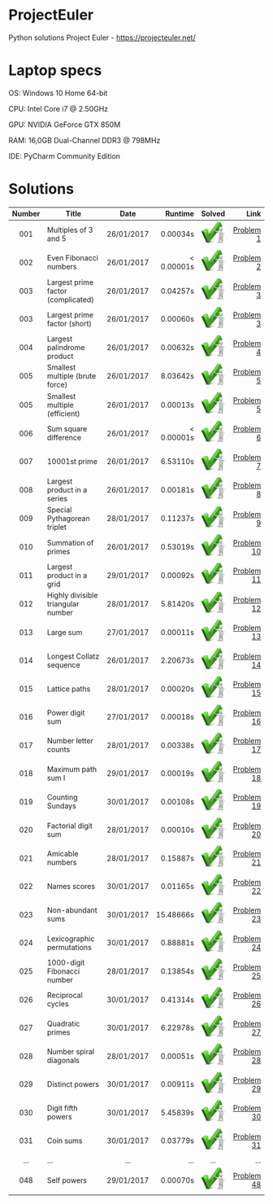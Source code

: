 # ProjectEuler
Python solutions Project Euler - https://projecteuler.net/

# Laptop specs
OS:  Windows 10 Home 64-bit

CPU: Intel Core i7 @ 2.50GHz

GPU: NVIDIA GeForce GTX 850M

RAM: 16,0GB Dual-Channel DDR3 @ 798MHz

IDE: PyCharm Community Edition

# Solutions
| Number | Title                                             | Date       | Runtime  | Solved                        | Link                                              |
|:------:|---------------------------------------------------|:----------:|---------:|:-----------------------------:|--------------------------------------------------:|
| 001    | Multiples of 3 and 5                              | 26/01/2017 |0.00034s  |![problem solved][solved]      |[Problem 1](https://projecteuler.net/problem=1)    |
| 002    | Even Fibonacci numbers                            | 26/01/2017 |< 0.00001s|![problem solved][solved]      |[Problem 2](https://projecteuler.net/problem=2)    |
| 003    | Largest prime factor (complicated)                | 26/01/2017 |0.04257s  |![problem solved][solved]      |[Problem 3](https://projecteuler.net/problem=3)    |
| 003    | Largest prime factor (short)                      | 26/01/2017 |0.00060s  |![problem solved][solved]      |[Problem 3](https://projecteuler.net/problem=3)    |
| 004    | Largest palindrome product                        | 26/01/2017 |0.00632s  |![problem solved][solved]      |[Problem 4](https://projecteuler.net/problem=4)    |
| 005    | Smallest multiple (brute force)                   | 26/01/2017 |8.03642s  |![problem solved][solved]      |[Problem 5](https://projecteuler.net/problem=5)    |
| 005    | Smallest multiple (efficient)                     | 26/01/2017 |0.00013s  |![problem solved][solved]      |[Problem 5](https://projecteuler.net/problem=5)    |
| 006    | Sum square difference                             | 26/01/2017 |< 0.00001s|![problem solved][solved]      |[Problem 6](https://projecteuler.net/problem=6)    |
| 007    | 10001st prime                                     | 26/01/2017 |6.53110s  |![problem solved][solved]      |[Problem 7](https://projecteuler.net/problem=7)    |
| 008    | Largest product in a series                       | 26/01/2017 |0.00181s  |![problem solved][solved]      |[Problem 8](https://projecteuler.net/problem=8)    |
| 009    | Special Pythagorean triplet                       | 28/01/2017 |0.11237s  |![problem solved][solved]      |[Problem 9](https://projecteuler.net/problem=9)    |
| 010    | Summation of primes                               | 26/01/2017 |0.53019s  |![problem solved][solved]      |[Problem 10](https://projecteuler.net/problem=10)  |
| 011    | Largest product in a grid                         | 29/01/2017 |0.00092s  |![problem solved][solved]      |[Problem 11](https://projecteuler.net/problem=11)  |
| 012    | Highly divisible triangular number                | 28/01/2017 |5.81420s  |![problem solved][solved]      |[Problem 12](https://projecteuler.net/problem=12)  |
| 013    | Large sum                                         | 27/01/2017 |0.00011s  |![problem solved][solved]      |[Problem 13](https://projecteuler.net/problem=13)  |
| 014    | Longest Collatz sequence                          | 26/01/2017 |2.20673s  |![problem solved][solved]      |[Problem 14](https://projecteuler.net/problem=14)  |
| 015    | Lattice paths                                     | 28/01/2017 |0.00020s  |![problem solved][solved]      |[Problem 15](https://projecteuler.net/problem=15)  |
| 016    | Power digit sum                                   | 27/01/2017 |0.00018s  |![problem solved][solved]      |[Problem 16](https://projecteuler.net/problem=16)  |
| 017    | Number letter counts                              | 28/01/2017 |0.00338s  |![problem solved][solved]      |[Problem 17](https://projecteuler.net/problem=17)  |
| 018    | Maximum path sum I                                | 29/01/2017 |0.00019s  |![problem solved][solved]      |[Problem 18](https://projecteuler.net/problem=18)  |
| 019    | Counting Sundays                                  | 30/01/2017 |0.00108s  |![problem solved][solved]      |[Problem 19](https://projecteuler.net/problem=19)  |
| 020    | Factorial digit sum                               | 28/01/2017 |0.00010s  |![problem solved][solved]      |[Problem 20](https://projecteuler.net/problem=20)  |
| 021    | Amicable numbers                                  | 28/01/2017 |0.15887s  |![problem solved][solved]      |[Problem 21](https://projecteuler.net/problem=21)  |
| 022    | Names scores                                      | 30/01/2017 |0.01165s  |![problem solved][solved]      |[Problem 22](https://projecteuler.net/problem=22)  |
| 023    | Non-abundant sums                                 | 30/01/2017 |15.48666s |![problem solved][solved]      |[Problem 23](https://projecteuler.net/problem=23)  |
| 024    | Lexicographic permutations                        | 30/01/2017 |0.88881s  |![problem solved][solved]      |[Problem 24](https://projecteuler.net/problem=24)  |
| 025    | 1000-digit Fibonacci number                       | 28/01/2017 |0.13854s  |![problem solved][solved]      |[Problem 25](https://projecteuler.net/problem=25)  |
| 026    | Reciprocal cycles                                 | 30/01/2017 |0.41314s  |![problem solved][solved]      |[Problem 26](https://projecteuler.net/problem=26)  |
| 027    | Quadratic primes                                  | 30/01/2017 |6.22978s  |![problem solved][solved]      |[Problem 27](https://projecteuler.net/problem=27)  |
| 028    | Number spiral diagonals                           | 28/01/2017 |0.00051s  |![problem solved][solved]      |[Problem 28](https://projecteuler.net/problem=28)  |
| 029    | Distinct powers                                   | 30/01/2017 |0.00911s  |![problem solved][solved]      |[Problem 29](https://projecteuler.net/problem=29)  |
| 030    | Digit fifth powers                                | 30/01/2017 |5.45839s  |![problem solved][solved]      |[Problem 30](https://projecteuler.net/problem=30)  |
| 031    | Coin sums                                         | 30/01/2017 |0.03779s  |![problem solved][solved]      |[Problem 31](https://projecteuler.net/problem=31)  |
| ...    | ...                                               | ...        |...       |...                            |...                                                |
| 048    | Self powers                                       | 29/01/2017 |0.00070s  |![problem solved][solved]      |[Problem 48](https://projecteuler.net/problem=48)  |


[solved]: https://raw.githubusercontent.com/MathiasSpanhove/ProjectEuler/master/img/solved.png "problem solved"
[unsolved]: https://raw.githubusercontent.com/MathiasSpanhove/ProjectEuler/master/img/unsolved.png "problem not solved"
